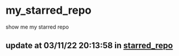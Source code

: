 # my_starred_repo
show me my starred repo

update at 03/11/22 20:13:58 in [starred_repo](./index.html)
---

